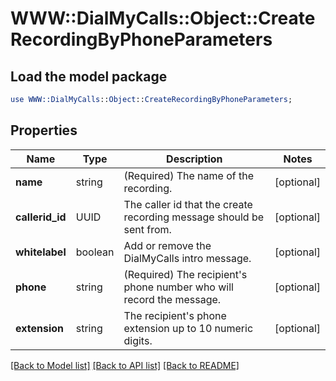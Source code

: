 # WWW::DialMyCalls::Object::CreateRecordingByPhoneParameters

## Load the model package
```perl
use WWW::DialMyCalls::Object::CreateRecordingByPhoneParameters;
```

## Properties
Name | Type | Description | Notes
------------ | ------------- | ------------- | -------------
**name** | string | (Required)  The name of the recording. | [optional] 
**callerid_id** | UUID | The caller id that the create recording message should be sent from. | [optional] 
**whitelabel** | boolean | Add or remove the DialMyCalls intro message. | [optional] 
**phone** | string | (Required)  The recipient&#39;s phone number who will record the message. | [optional] 
**extension** | string | The recipient&#39;s phone extension up to 10 numeric digits. | [optional] 

[[Back to Model list]](../README.md#documentation-for-models) [[Back to API list]](../README.md#documentation-for-api-endpoints) [[Back to README]](../README.md)


